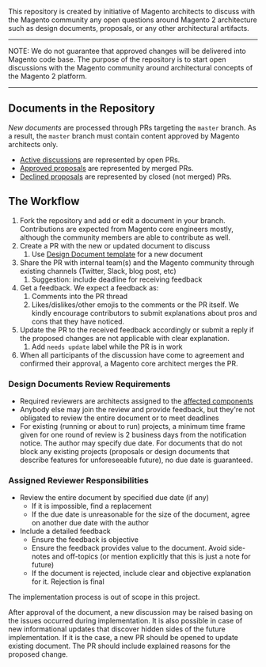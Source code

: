 This repository is created by initiative of Magento architects to discuss with the Magento community any open questions around Magento 2 architecture such as design documents, proposals, or any other architectural artifacts.

---

NOTE: We do not guarantee that approved changes will be delivered into Magento code base. The purpose of the repository is to start open discussions with the Magento community around architectural concepts of the Magento 2 platform.

---

## Documents in the Repository

*New documents* are processed through PRs targeting the `master` branch.
As a result, the `master` branch must contain content approved by Magento architects only.

* [Active discussions](https://github.com/magento/architecture/pulls) are represented by open PRs.
* [Approved proposals](https://github.com/magento/architecture/pulls?utf8=%E2%9C%93&q=is%3Apr+is%3Amerged+) are represented by merged PRs.
* [Declined proposals](https://github.com/magento/architecture/pulls?utf8=%E2%9C%93&q=is%3Apr+is%3Aunmerged+is%3Aclosed) are represented by closed (not merged) PRs.

## The Workflow

1. Fork the repository and add or edit a document in your branch.
Contributions are expected from Magento core engineers mostly, although the community members are able to contribute as well.
1. Create a PR with the new or updated document to discuss
   1. Use [Design Document template](https://raw.githubusercontent.com/magento/architecture/master/design-documents/README.md) for a new document
1. Share the PR with internal team(s) and the Magento community through existing channels (Twitter, Slack, blog post, etc)
   1. Suggestion: include deadline for receiving feedback
1. Get a feedback. We expect a feedback as:
   1. Comments into the PR thread
   1. Likes/dislikes/other emojis to the comments or the PR itself. We kindly encourage contributors to submit explanations about pros and cons that they have noticed.
1. Update the PR to the received feedback accordingly or submit a reply if the proposed changes are not applicable with clear explanation.
   1. Add `needs update` label while the PR is in work
1. When all participants of the discussion have come to agreement and confirmed their approval, a Magento core architect merges the PR.

### Design Documents Review Requirements

* Required reviewers are architects assigned to the [affected components](https://github.com/magento/architecture/wiki/Component-Assignments)
* Anybody else may join the review and provide feedback, but they're not obligated to review the entire document or to meet deadlines
* For existing (running or about to run) projects, a minimum time frame given for one round of review is 2 business days from the notification notice. The author may specify due date. For documents that do not block any existing projects (proposals or design documents that describe features for unforeseeable future), no due date is guaranteed.

### Assigned Reviewer Responsibilities

* Review the entire document by specified due date (if any)
   * If it is impossible, find a replacement
   * If the due date is unreasonable for the size of the document, agree on another due date with the author
* Include a detailed feedback
   * Ensure the feedback is objective
   * Ensure the feedback provides value to the document. Avoid side-notes and off-topics (or mention explicitly that this is just a note for future)
   * If the document is rejected, include clear and objective explanation for it. Rejection is final

The implementation process is out of scope in this project.

After approval of the document, a new discussion may be raised basing on the issues occurred during implementation.
It is also possible in case of new informational updates that discover hidden sides of the future implementation.
If it is the case, a new PR should be opened to update existing document. The PR should include explained reasons for the proposed change.
